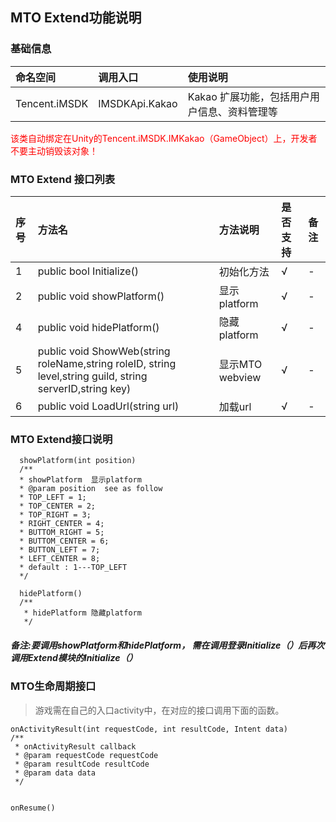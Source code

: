 ## MTO Extend功能说明

### 基础信息

| 命名空间 | 调用入口 |使用说明|
| :-- |:-- |:--|
| Tencent.iMSDK | IMSDKApi.Kakao | Kakao 扩展功能，包括用户用户信息、资料管理等 |

<font color=red>该类自动绑定在Unity的Tencent.iMSDK.IMKakao（GameObject）上，开发者不要主动销毁该对象！</font>

### MTO Extend 接口列表
|序号|方法名|方法说明|是否支持|备注|   
|:--|:--|:--|:--|:--|
| 1 | public bool Initialize() | 初始化方法 | √ | - |
| 2 | public void showPlatform() | 显示platform | √ | - |
| 4 | public void hidePlatform() | 隐藏platform | √ | - |   
| 5 | public void ShowWeb(string roleName,string roleID, string level,string guild, string serverID,string key) | 显示MTO webview | √ | - |
| 6 | public void LoadUrl(string url) | 加载url | √ | - |

### MTO Extend接口说明
```
  showPlatform(int position)
  /**
  * showPlatform  显示platform
  * @param position  see as follow
  * TOP_LEFT = 1;
  * TOP_CENTER = 2;
  * TOP_RIGHT = 3;
  * RIGHT_CENTER = 4;
  * BUTTOM_RIGHT = 5;
  * BUTTOM_CENTER = 6;
  * BUTTON_LEFT = 7;
  * LEFT_CENTER = 8;
  * default : 1---TOP_LEFT
  */
```

```
  hidePlatform()
  /**
   * hidePlatform 隐藏platform
   */
```
##### 备注:要调用showPlatform和hidePlatform， 需在调用登录Initialize（）后再次调用Extend模块的Initialize（）

### MTO生命周期接口
> 游戏需在自己的入口activity中，在对应的接口调用下面的函数。

```
onActivityResult(int requestCode, int resultCode, Intent data)
/**
 * onActivityResult callback
 * @param requestCode requestCode
 * @param resultCode resultCode
 * @param data data
 */
    
```

```
onResume()         
```
